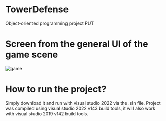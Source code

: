 # TowerDefense
Object-oriented programming project PUT

# Screen from the general UI of the game scene
![game](https://github.com/ShinpuU/TowerDefense/assets/33625516/3d658508-d3ec-475a-a029-6b6b2e59953c)

# How to run the project?
Simply download it and run with visual studio 2022 via the .sln file.
Project was compiled using visual studio 2022 v143 build tools, it will also work with visual studio 2019 v142 build tools.

